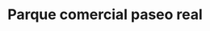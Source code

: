 ---
title: "Parque comercial paseo real"
url: /barcelona/parque-comercial-paseo-real/
shop: centro comercial
---